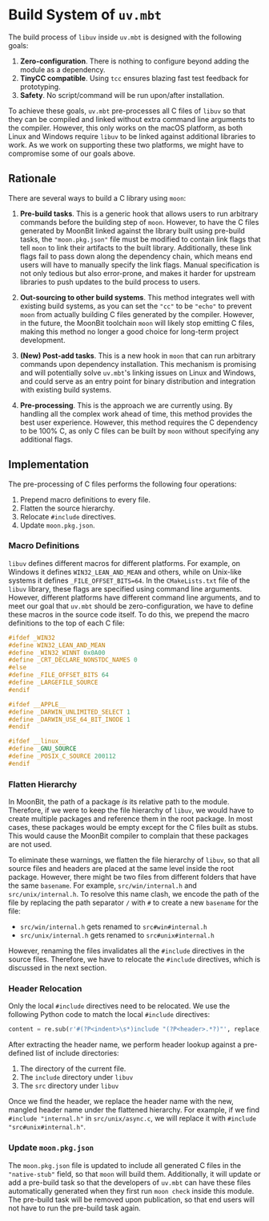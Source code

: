 # Build System of `uv.mbt`

The build process of `libuv` inside `uv.mbt` is designed with the following
goals:

1. **Zero-configuration**. There is nothing to configure beyond adding the
   module as a dependency.
2. **TinyCC compatible**. Using `tcc` ensures blazing fast test feedback for
   prototyping.
3. **Safety**. No script/command will be run upon/after installation.

To achieve these goals, `uv.mbt` pre-processes all C files of `libuv` so that
they can be compiled and linked without extra command line arguments to the
compiler. However, this only works on the macOS platform, as both Linux and
Windows require `libuv` to be linked against additional libraries to work. As we
work on supporting these two platforms, we might have to compromise some of our
goals above.

## Rationale

There are several ways to build a C library using `moon`:

1. **Pre-build tasks**. This is a generic hook that allows users to run
   arbitrary commands before the building step of `moon`. However, to have the C
   files generated by MoonBit linked against the library built using pre-build
   tasks, the `"moon.pkg.json"` file must be modified to contain link flags that
   tell `moon` to link their artifacts to the built library. Additionally, these
   link flags fail to pass down along the dependency chain, which means end
   users will have to manually specify the link flags. Manual specification is
   not only tedious but also error-prone, and makes it harder for upstream
   libraries to push updates to the build process to users.

2. **Out-sourcing to other build systems**. This method integrates well with
   existing build systems, as you can set the `"cc"` to be `"echo"` to prevent
   `moon` from actually building C files generated by the compiler. However, in
   the future, the MoonBit toolchain `moon` will likely stop emitting C files,
   making this method no longer a good choice for long-term project development.

3. **(New) Post-add tasks**. This is a new hook in `moon` that can run arbitrary
   commands upon dependency installation. This mechanism is promising and will
   potentially solve `uv.mbt`'s linking issues on Linux and Windows, and could
   serve as an entry point for binary distribution and integration with existing
   build systems.

4. **Pre-processing**. This is the approach we are currently using. By handling
   all the complex work ahead of time, this method provides the best user
   experience. However, this method requires the C dependency to be 100% C, as
   only C files can be built by `moon` without specifying any additional flags.

## Implementation

The pre-processing of C files performs the following four operations:

1. Prepend macro definitions to every file.
2. Flatten the source hierarchy.
3. Relocate `#include` directives.
4. Update `moon.pkg.json`.

### Macro Definitions

`libuv` defines different macros for different platforms. For example, on
Windows it defines `WIN32_LEAN_AND_MEAN` and others, while on Unix-like systems
it defines `_FILE_OFFSET_BITS=64`. In the `CMakeLists.txt` file of the `libuv`
library, these flags are specified using command line arguments. However,
different platforms have different command line arguments, and to meet our goal
that `uv.mbt` should be zero-configuration, we have to define these macros in
the source code itself. To do this, we prepend the macro definitions to the top
of each C file:

```c
#ifdef _WIN32
#define WIN32_LEAN_AND_MEAN
#define _WIN32_WINNT 0x0A00
#define _CRT_DECLARE_NONSTDC_NAMES 0
#else
#define _FILE_OFFSET_BITS 64
#define _LARGEFILE_SOURCE
#endif

#ifdef __APPLE__
#define _DARWIN_UNLIMITED_SELECT 1
#define _DARWIN_USE_64_BIT_INODE 1
#endif

#ifdef __linux__
#define _GNU_SOURCE
#define _POSIX_C_SOURCE 200112
#endif
```

### Flatten Hierarchy

In MoonBit, the path of a package _is_ its relative path to the module.
Therefore, if we were to keep the file hierarchy of `libuv`, we would have to
create multiple packages and reference them in the root package. In most cases,
these packages would be empty except for the C files built as stubs. This would
cause the MoonBit compiler to complain that these packages are not used.

To eliminate these warnings, we flatten the file hierarchy of `libuv`, so that
all source files and headers are placed at the same level inside the root
package. However, there might be two files from different folders that have the
same `basename`. For example, `src/win/internal.h` and `src/unix/internal.h`. To
resolve this name clash, we encode the path of the file by replacing the path
separator `/` with `#` to create a new `basename` for the file:

- `src/win/internal.h` gets renamed to `src#win#internal.h`
- `src/unix/internal.h` gets renamed to `src#unix#internal.h`

However, renaming the files invalidates all the `#include` directives in the
source files. Therefore, we have to relocate the `#include` directives, which is
discussed in the next section.

### Header Relocation

Only the local `#include` directives need to be relocated. We use the following
Python code to match the local `#include` directives:

```python
content = re.sub(r'#(?P<indent>\s*)include "(?P<header>.*?)"', replace, content)
```

After extracting the header name, we perform header lookup against a pre-defined
list of include directories:

1. The directory of the current file.
2. The `include` directory under `libuv`
3. The `src` directory under `libuv`

Once we find the header, we replace the header name with the new, mangled header
name under the flattened hierarchy. For example, if we find
`#include "internal.h"` in `src/unix/async.c`, we will replace it with
`#include "src#unix#internal.h"`.

### Update `moon.pkg.json`

The `moon.pkg.json` file is updated to include all generated C files in the
`"native-stub"` field, so that `moon` will build them. Additionally, it will
update or add a pre-build task so that the developers of `uv.mbt` can have these
files automatically generated when they first run `moon check` inside this
module. The pre-build task will be removed upon publication, so that end users
will not have to run the pre-build task again.
